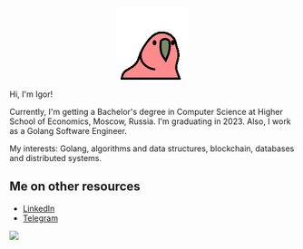 <p align="center">
  <img src="https://github.com/LoDThe/LoDThe/blob/main/slowparrot.gif?raw=true">
</p>

Hi, I'm Igor!

Currently, I'm getting a Bachelor's degree in Computer Science at Higher School of Economics, Moscow, Russia. I'm graduating in 2023. Also, I work as a Golang Software Engineer.

My interests: Golang, algorithms and data structures, blockchain, databases and distributed systems.

## Me on other resources
- [LinkedIn](https://www.linkedin.com/in/baliukigor)
- [Telegram](https://t.me/lodthe)


![](https://komarev.com/ghpvc/?username=lodthe)
